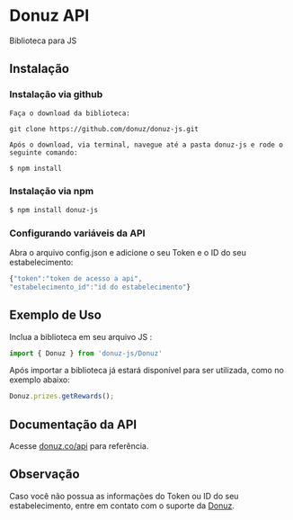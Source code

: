 # Donuz API
Biblioteca para JS

## Instalação
### Instalação via github
    Faça o download da biblioteca:

~~~
git clone https://github.com/donuz/donuz-js.git
~~~

    Após o download, via terminal, navegue até a pasta donuz-js e rode o seguinte comando: 

```bash
$ npm install
```
### Instalação via npm 
```bash
$ npm install donuz-js
```


### Configurando variáveis da API

Abra o arquivo config.json e adicione o seu Token e o ID do seu estabelecimento:

```js
{"token":"token de acesso a api",
"estabelecimento_id":"id do estabelecimento"}
```


## Exemplo de Uso
Inclua a biblioteca em seu arquivo JS :
```js
import { Donuz } from 'donuz-js/Donuz'
```

Após importar a biblioteca já estará disponível para ser utilizada, como no exemplo abaixo:

```js
Donuz.prizes.getRewards();
```

## Documentação da API

Acesse [donuz.co/api](http://donuz.co/api) para referência.

## Observação

Caso você não possua as informações do Token ou ID do seu estabelecimento, entre em contato com o suporte da [Donuz](http://www.donuz.com.br/).
